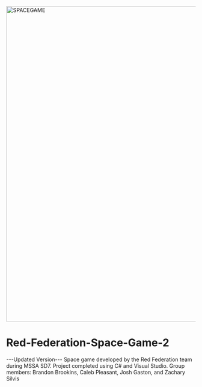 <img width="840" alt="SPACEGAME" src="https://user-images.githubusercontent.com/60155133/75011822-6bfd8c80-5435-11ea-83a5-48e9ea1988c0.png">

# Red-Federation-Space-Game-2
---Updated Version---
Space game developed by the Red Federation team during MSSA SD7. Project completed using C# and Visual Studio. Group members: Brandon Brookins, Caleb Pleasant, Josh Gaston, and Zachary Silvis
